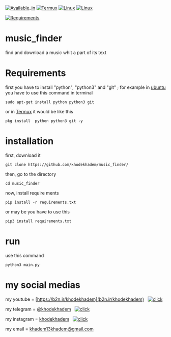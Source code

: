
[![Available_in](https://img.shields.io/badge/-Available%20in-555)]()
[![Termux](https://img.shields.io/badge/-TERMUX-blue)](https://play.google.com/store/apps/details?id=com.termux&hl=en_US&gl=US)
[![Linux](https://img.shields.io/badge/-LINUX-blue)](https://ubuntu.com/)
[![Linux](https://img.shields.io/badge/-WINDOWS-blue)](https://www.microsoft.com/en-us/windows)



[![Requirements](https://img.shields.io/badge/Requirements-python3%20%2F%20git-blue)]()






# music_finder
find and download a music whit a part of its text

# Requirements

first you have to install "python", "python3" and "git" ; for example in [ubuntu](ubuntu.com) you have to use this command in terminal

    sudo apt-get install python python3 git
or in [Termux](https://play.google.com/store/apps/details?id=com.termux&hl=en_US&gl=US) it would be like this
    
    pkg install  python python3 git -y


# installation
first, download it

    git clone https://github.com/khodekhadem/music_finder/

then, go to the directory

    cd music_finder

now, install require ments

    pip install -r requirements.txt

or may be you have to use this

    pip3 install requirements.txt

# run

use this command

    python3 main.py


# my social medias


my youtube = [https://b2n.ir/khodekhadem](b2n.ir/khodekhadem)  &nbsp;  [![click](https://img.shields.io/badge/-click%20!-420ACD)](https://b2n.ir/khodekhadem)

my telegram = [@khodekhadem](https://t.me/khodekhadem)  &nbsp;  [![click](https://img.shields.io/badge/-click%20!-420ACD)](https://t.me/khodekhadem)

my instagram = [khodekhadem](www.instagram.com/khodekhadem)  &nbsp;  [![click](https://img.shields.io/badge/-click%20!-420ACD)](https://www.instagram.com/khodekhadem)

my email = khadem13khadem@gmail.com

